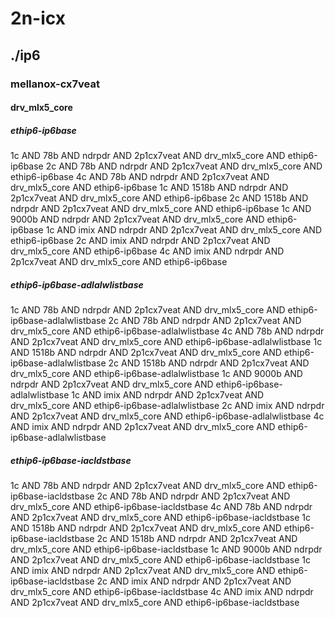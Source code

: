 # 2n-icx
## ./ip6
### mellanox-cx7veat
#### drv_mlx5_core
##### ethip6-ip6base
1c AND 78b AND ndrpdr AND 2p1cx7veat AND drv_mlx5_core AND ethip6-ip6base
2c AND 78b AND ndrpdr AND 2p1cx7veat AND drv_mlx5_core AND ethip6-ip6base
4c AND 78b AND ndrpdr AND 2p1cx7veat AND drv_mlx5_core AND ethip6-ip6base
1c AND 1518b AND ndrpdr AND 2p1cx7veat AND drv_mlx5_core AND ethip6-ip6base
2c AND 1518b AND ndrpdr AND 2p1cx7veat AND drv_mlx5_core AND ethip6-ip6base
1c AND 9000b AND ndrpdr AND 2p1cx7veat AND drv_mlx5_core AND ethip6-ip6base
1c AND imix AND ndrpdr AND 2p1cx7veat AND drv_mlx5_core AND ethip6-ip6base
2c AND imix AND ndrpdr AND 2p1cx7veat AND drv_mlx5_core AND ethip6-ip6base
4c AND imix AND ndrpdr AND 2p1cx7veat AND drv_mlx5_core AND ethip6-ip6base
##### ethip6-ip6base-adlalwlistbase
1c AND 78b AND ndrpdr AND 2p1cx7veat AND drv_mlx5_core AND ethip6-ip6base-adlalwlistbase
2c AND 78b AND ndrpdr AND 2p1cx7veat AND drv_mlx5_core AND ethip6-ip6base-adlalwlistbase
4c AND 78b AND ndrpdr AND 2p1cx7veat AND drv_mlx5_core AND ethip6-ip6base-adlalwlistbase
1c AND 1518b AND ndrpdr AND 2p1cx7veat AND drv_mlx5_core AND ethip6-ip6base-adlalwlistbase
2c AND 1518b AND ndrpdr AND 2p1cx7veat AND drv_mlx5_core AND ethip6-ip6base-adlalwlistbase
1c AND 9000b AND ndrpdr AND 2p1cx7veat AND drv_mlx5_core AND ethip6-ip6base-adlalwlistbase
1c AND imix AND ndrpdr AND 2p1cx7veat AND drv_mlx5_core AND ethip6-ip6base-adlalwlistbase
2c AND imix AND ndrpdr AND 2p1cx7veat AND drv_mlx5_core AND ethip6-ip6base-adlalwlistbase
4c AND imix AND ndrpdr AND 2p1cx7veat AND drv_mlx5_core AND ethip6-ip6base-adlalwlistbase
##### ethip6-ip6base-iacldstbase
1c AND 78b AND ndrpdr AND 2p1cx7veat AND drv_mlx5_core AND ethip6-ip6base-iacldstbase
2c AND 78b AND ndrpdr AND 2p1cx7veat AND drv_mlx5_core AND ethip6-ip6base-iacldstbase
4c AND 78b AND ndrpdr AND 2p1cx7veat AND drv_mlx5_core AND ethip6-ip6base-iacldstbase
1c AND 1518b AND ndrpdr AND 2p1cx7veat AND drv_mlx5_core AND ethip6-ip6base-iacldstbase
2c AND 1518b AND ndrpdr AND 2p1cx7veat AND drv_mlx5_core AND ethip6-ip6base-iacldstbase
1c AND 9000b AND ndrpdr AND 2p1cx7veat AND drv_mlx5_core AND ethip6-ip6base-iacldstbase
1c AND imix AND ndrpdr AND 2p1cx7veat AND drv_mlx5_core AND ethip6-ip6base-iacldstbase
2c AND imix AND ndrpdr AND 2p1cx7veat AND drv_mlx5_core AND ethip6-ip6base-iacldstbase
4c AND imix AND ndrpdr AND 2p1cx7veat AND drv_mlx5_core AND ethip6-ip6base-iacldstbase
